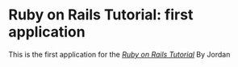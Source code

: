 # Ruby on Rails Tutorial: first application

This is the first application for the
[*Ruby on Rails Tutorial*](http://railstutorial.org/)
By Jordan

